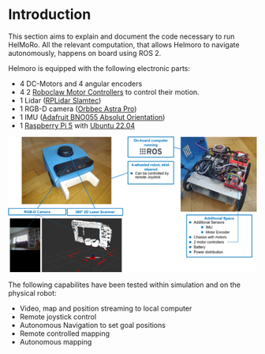 # Introduction

This section aims to explain and document the code necessary to run HelMoRo. All the relevant computation, that allows Helmoro to navigate autonomously, happens on board using ROS 2.

Helmoro is equipped with the following electronic parts:

- 4 DC-Motors and 4 angular encoders
- 4 2 [Roboclaw Motor Controllers](https://www.basicmicro.com/Roboclaw-2x7A-Motor-Controller_p_55.html) to control their motion.
- 1 Lidar ([RPLidar Slamtec](https://www.slamtec.com/en/Lidar/A2))
- 1 RGB-D camera ([Orbbec Astra Pro](https://orbbec3d.com/product-astra-pro/))
- 1 IMU ([Adafruit BNO055 Absolut Orientation](https://learn.adafruit.com/adafruit-bno055-absolute-orientation-sensor))
- 1 [Raspberry Pi 5](https://www.raspberrypi.com/products/raspberry-pi-5/) with [Ubuntu 22.04](https://ubuntu.com/download/raspberry-pi)

![helmoro_intro](pictures/helmoro_intro.png)

The following capabilites have been tested within simulation and on the physical robot:

- Video, map and position streaming to local computer
- Remote joystick control
- Autonomous Navigation to set goal positions
- Remote controlled mapping
- Autonomous mapping
